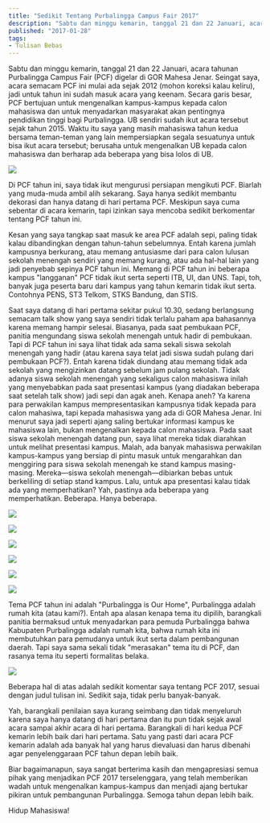 ```yaml
---
title: "Sedikit Tentang Purbalingga Campus Fair 2017"
description: "Sabtu dan minggu kemarin, tanggal 21 dan 22 Januari, acara tahunan Purbalingga Campus Fair (PCF) digelar di GOR Mahesa Jenar."
published: "2017-01-28"
tags:
- Tulisan Bebas
---
```


Sabtu dan minggu kemarin, tanggal 21 dan 22 Januari, acara tahunan Purbalingga Campus Fair (PCF) digelar di GOR Mahesa Jenar. Seingat saya, acara semacam PCF ini mulai ada sejak 2012 (mohon koreksi kalau keliru), jadi untuk tahun ini sudah masuk acara yang keenam. Secara garis besar, PCF bertujuan untuk mengenalkan kampus-kampus kepada calon mahasiswa dan untuk menyadarkan masyarakat akan pentingnya pendidikan tinggi bagi Purbalingga. UB sendiri sudah ikut acara tersebut sejak tahun 2015. Waktu itu saya yang masih mahasiswa tahun kedua bersama teman-teman yang lain mempersiapkan segala sesuatunya untuk bisa ikut acara tersebut; berusaha untuk mengenalkan UB kepada calon mahasiswa dan berharap ada beberapa yang bisa lolos di UB.
<!--more-->
![](/img/wp-content-uploads-2017-01-DSC01411-1.jpg)

Di PCF tahun ini, saya tidak ikut mengurusi persiapan mengikuti PCF. Biarlah yang muda-muda ambil alih sekarang. Saya hanya sedikit membantu dekorasi dan hanya datang di hari pertama PCF. Meskipun saya cuma sebentar di acara kemarin, tapi izinkan saya mencoba sedikit berkomentar tentang PCF tahun ini.

Kesan yang saya tangkap saat masuk ke area PCF adalah sepi, paling tidak kalau dibandingkan dengan tahun-tahun sebelumnya. Entah karena jumlah kampusnya berkurang, atau memang antusiasme dari para calon lulusan sekolah menengah sendiri yang memang kurang, atau ada hal-hal lain yang jadi penyebab sepinya PCF tahun ini. Memang di PCF tahun ini beberapa kampus "langganan" PCF tidak ikut serta seperti ITB, UI, dan UNS. Tapi, toh, banyak juga peserta baru dari kampus yang tahun kemarin tidak ikut serta. Contohnya PENS, ST3 Telkom, STKS Bandung, dan STIS.

Saat saya datang di hari pertama sekitar pukul 10.30, sedang berlangsung semacam talk show yang saya sendiri tidak terlalu paham apa bahasannya karena memang hampir selesai. Biasanya, pada saat pembukaan PCF, panitia mengundang siswa sekolah menengah untuk hadir di pembukaan. Tapi di PCF tahun ini saya lihat tidak ada sama sekali siswa sekolah menengah yang hadir (atau karena saya telat jadi siswa sudah pulang dari pembukaan PCF?). Entah karena tidak diundang atau memang tidak ada sekolah yang mengizinkan datang sebelum jam pulang sekolah. Tidak adanya siswa sekolah menengah yang sekaligus calon mahasiswa inilah yang menyebabkan pada saat presentasi kampus (yang diadakan beberapa saat setelah talk show) jadi sepi dan agak aneh. Kenapa aneh? Ya karena para perwakilan kampus mempresentasikan kampusnya tidak kepada para calon mahasiwa, tapi kepada mahasiswa yang ada di GOR Mahesa Jenar. Ini menurut saya jadi seperti ajang saling bertukar informasi kampus ke mahasiswa lain, bukan mengenalkan kepada calon mahasiswa. Pada saat siswa sekolah menengah datang pun, saya lihat mereka tidak diarahkan untuk melihat presentasi kampus. Malah, ada banyak mahasiswa perwakilan kampus-kampus yang bersiap di pintu masuk untuk mengarahkan dan menggiring para siswa sekolah menengah ke stand kampus masing-masing. Mereka—siswa sekolah menengah—dibiarkan bebas untuk berkeliling di setiap stand kampus. Lalu, untuk apa presentasi kalau tidak ada yang memperhatikan? Yah, pastinya ada beberapa yang memperhatikan. Beberapa. Hanya beberapa.

![](/img/wp-content-uploads-2017-01-DSC01401a.jpg)

![](/img/wp-content-uploads-2017-01-DSC01431.jpg)

![](/img/wp-content-uploads-2017-01-DSC01440.jpg)

![](/img/wp-content-uploads-2017-01-DSC01433.jpg)

![](/img/wp-content-uploads-2017-01-DSC01438.jpg)

![](/img/wp-content-uploads-2017-01-DSC01469.jpg)

Tema PCF tahun ini adalah "Purbalingga is Our Home", Purbalingga adalah rumah kita (atau kami?). Entah apa alasan kenapa tema itu dipilih, barangkali panitia bermaksud untuk menyadarkan para pemuda Purbalingga bahwa Kabupaten Purbalingga adalah rumah kita, bahwa rumah kita ini membutuhkan para pemudanya untuk ikut serta dalam pembangunan daerah. Tapi saya sama sekali tidak "merasakan" tema itu di PCF, dan rasanya tema itu seperti formalitas belaka.

![](/img/wp-content-uploads-2017-01-DSC01405.jpg)

Beberapa hal di atas adalah sedikit komentar saya tentang PCF 2017, sesuai dengan judul tulisan ini. Sedikit saja, tidak perlu banyak-banyak.

Yah, barangkali penilaian saya kurang seimbang dan tidak menyeluruh karena saya hanya datang di hari pertama dan itu pun tidak sejak awal acara sampai akhir acara di hari pertama. Barangkali di hari kedua PCF kemarin lebih baik dari hari pertama. Satu yang pasti dari acara PCF kemarin adalah ada banyak hal yang harus dievaluasi dan harus dibenahi agar penyelenggaraan PCF tahun depan lebih baik.

Biar bagaimanapun, saya sangat berterima kasih dan mengapresiasi semua pihak yang menjadikan PCF 2017 terselenggara, yang telah memberikan wadah untuk mengenalkan kampus-kampus dan menjadi ajang bertukar pikiran untuk pembangunan Purbalingga. Semoga tahun depan lebih baik.

Hidup Mahasiswa!
